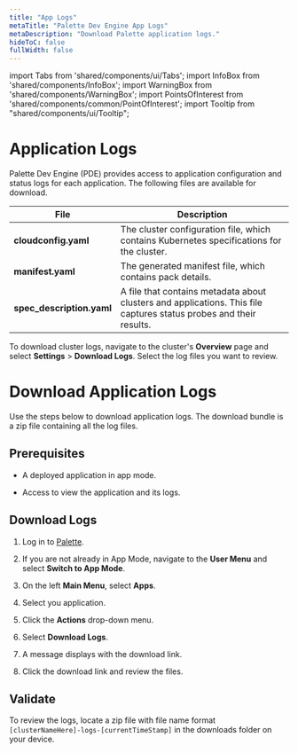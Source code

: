 ```yaml
---
title: "App Logs"
metaTitle: "Palette Dev Engine App Logs"
metaDescription: "Download Palette application logs."
hideToC: false
fullWidth: false
---
```


import Tabs from 'shared/components/ui/Tabs';
import InfoBox from 'shared/components/InfoBox';
import WarningBox from 'shared/components/WarningBox';
import PointsOfInterest from 'shared/components/common/PointOfInterest';
import Tooltip from "shared/components/ui/Tooltip";

# Application Logs

Palette Dev Engine (PDE) provides access to application configuration and status logs for each application. The following files are available for download.

| File                      | Description                                                                                                                 |
|---------------------------|-----------------------------------------------------------------------------------------------------------------------------|
| **cloudconfig.yaml**      | The cluster configuration file, which contains Kubernetes specifications for the cluster.                               |
| **manifest.yaml**         | The generated manifest file, which contains pack details.                                                                 |
| **spec_description.yaml** | A file that contains metadata about clusters and applications. This file captures status probes and their results. |


<InfoBox>

To download cluster logs, navigate to the cluster's **Overview** page and select **Settings** > **Download Logs**. Select the log files you want to review.

</InfoBox>


# Download Application Logs

Use the steps below to download application logs. The download bundle is a zip file containing all the log files.


## Prerequisites

* A deployed application in app mode. 

* Access to view the application and its logs.


## Download Logs

1. Log in to [Palette](https://console.spectrocloud.com).


2. If you are not already in App Mode, navigate to the **User Menu** and select **Switch to App Mode**.


3. On the left **Main Menu**, select **Apps**.


4. Select you application.


5. Click the **Actions** drop-down menu. 


6. Select **Download Logs**. 


7. A message displays with the download link.


8. Click the download link and review the files.


## Validate

To review the logs, locate a zip file with file name format `[clusterNameHere]-logs-[currentTimeStamp]` in the downloads folder on your device.